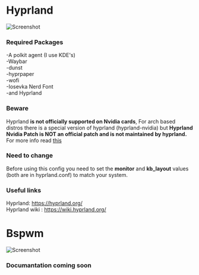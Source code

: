 # Hyprland

![Screenshot](https://github.com/kilkistanproductions/Config-files/blob/main/Images/hypr.png)

### Required Packages

-A polkit agent (I use KDE's) \
-Waybar \
-dunst \
-hyprpaper \
-wofi \
-Iosevka Nerd Font \
-and Hyprland 

### Beware
Hyprland **is not officially supported on Nvidia cards**, For arch based distros there is a special version of hyprland (hyprland-nvidia) 
but **Hyprland Nvidia Patch is NOT an official patch and is not maintained by hyprland.** For more info read [this](https://wiki.hyprland.org/Nvidia/)

### Need to change 
Before using this config you need to set the **monitor** and **kb_layout** values (both are in hyprland.conf) to match your system.

### Useful links
Hyprland: <https://hyprland.org/> \
Hyprland wiki : <https://wiki.hyprland.org/>

# Bspwm

![Screenshot](https://github.com/kilkistanproductions/Config-files/blob/main/Images/bspwm.png)

### Documantation coming soon 
 
